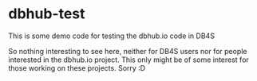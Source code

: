 # dbhub-test
This is some demo code for testing the dbhub.io code in DB4S

So nothing interesting to see here, neither for DB4S users nor for people interested in the dbhub.io project. This only might be of some interest for those working on these projects. Sorry :D
